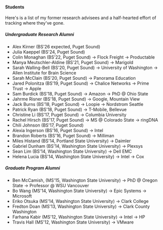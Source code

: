 #### Students

Here's is a list of my former research advisees and a half-hearted effort of tracking where they've gone.

##### Undergraduate Research Alumni

- Alex Kirner (BS'26 expected, Puget Sound)
- Julia Kaeppel (BS'24, Puget Sound)
- Colin Monaghan (BS'22, Puget Sound) → Flock Freight → Productable
- Manya Meutschler-Aldine (BS'21, Puget Sound) → Marigold
- Sarah Walling-Bell (BS'20, Puget Sound) → University of Washington → Allen Institute for Brain Science
- Sarah McClain (BS'20, Puget Sound) → Panorama Education
- Jared Polonitza (BS'19, Puget Sound) → Chalice Networks → Prime Trust → Apple
- Sam Burdick (BS'18, Puget Sound) → Amazon → PhD @ Ohio State
- Jahrme Risner (BS'18, Puget Sound) → Google, Mountain View
- Jack Burns (BS'18, Puget Sound) → Loopie → Nordstrom Seattle
- Patrick Ryan (BS'18, Puget Sound) → T-Mobile, Bellevue
- Christine Li (BS'17, Puget Sound) → Columbia University
- Rachel Hirsch (BS'17, Puget Sound) → MS @ Colorado State → ringDNA
- Chili Johnson (BS'17, Puget Sound)
- Alexia Ingerson (BS'16, Puget Sound) → Intel
- Brandon Roberts (BS'16, Puget Sound) → Milliman
- Miles Histand (BS'14, Portland State University) → Daimler
- Gabriel Dunham (BS'14, Washington State University) → Plexsys
- Sean Lim (BS'14, Washington State University) → Dell EMC
- Helena Lucia (BS'14, Washington State University) → Intel → Cox

##### Graduate Program Alumni

- Ben McCamish, (MS'15, Washington State University) → PhD @ Oregon State → Professor @ WSU Vancouver
- Bo Wang (MS'14, Washington State University) → Epic Systems → Microsoft
- Eriko Otsuka (MS'14, Washington State University) → Clark College
- Fredton Doan (MS'13, Washington State University) → Clark County Washington
- Farhana Kabir (MS'12, Washington State University) → Intel → HP
- Travis Hall (MS'12, Washington State University) → VMware
